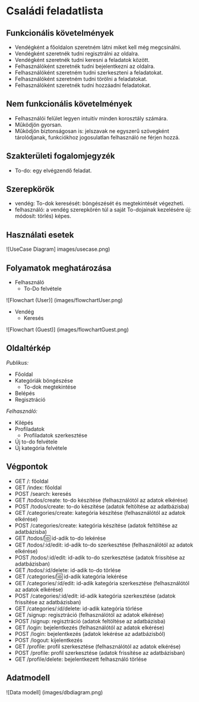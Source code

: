 # Családi feladatlista

## Funkcionális követelmények
- Vendégként a főoldalon szeretném látni miket kell még megcsinálni.
- Vendégként szeretnék tudni regisztrálni az oldalra.
- Vendégként szeretnék tudni keresni a feladatok között.
- Felhasználóként szeretnék tudni bejelentkezni az oldalra.
- Felhasználóként szeretném tudni szerkeszteni a feladatokat.
- Felhasználóként szeretném tudni törölni a feladatokat.
- Felhasználóként szeretnék tudni hozzáadni feladatokat.

## Nem funkcionális követelmények
- Felhasználói felület legyen intuitív minden korosztály számára.
- Működjön gyorsan.
- Működjön biztonságosan is: jelszavak ne egyszerű szövegként tárolódjanak, funkciókhoz jogosulatlan felhasználó ne férjen hozzá.

## Szakterületi fogalomjegyzék
- To-do: egy elvégzendő feladat.

## Szerepkörök
- vendég: To-dok keresését: böngészését és megtekintését végezheti.
- felhasználó: a vendég szerepkörén túl a saját To-dojainak kezelésére  új: módosít: törlés) képes.

## Használati esetek
![UseCase Diagram] images/usecase.png)

## Folyamatok meghatározása
- Felhasználó
  - To-Do felvétele

![Flowchart  (User)] (images/flowchartUser.png)

- Vendég
  - Keresés

![Flowchart  (Guest)] (images/flowchartGuest.png)

## Oldaltérkép
*Publikus:*

- Főoldal
- Kategóriák böngészése
    + To-dok megtekintése
- Belépés
- Regisztráció

*Felhasználó:*

- Kilépés
- Profiladatok
    + Profiladatok szerkesztése
- Új to-do felvétele
- Új kategória felvétele

## Végpontok
- GET /: főoldal
- GET /index: főoldal
- POST /search: keresés
- GET /todos/create: to-do készítése (felhasználótól az adatok elkérése)
- POST /todos/create: to-do készítése (adatok feltöltése az adatbázisba)
- GET /categories/create: kategória készítése (felhasználótól az adatok elkérése)
- POST /categories/create: kategória készítése (adatok feltöltése az adatbázisba)
- GET /todos/:id: id-adik to-do lekérése
- GET /todos/:id/edit: id-adik to-do szerkesztése (felhasználótól az adatok elkérése)
- POST /todos/:id/edit: id-adik to-do szerkesztése (adatok frissítése az adatbázisban)
- GET /todos/:id/delete: id-adik to-do törlése
- GET /categories/:id: id-adik kategória lekérése
- GET /categories/:id/edit: id-adik kategória szerkesztése (felhasználótól az adatok elkérése)
- POST /categories/:id/edit: id-adik kategória szerkesztése (adatok frissítése az adatbázisban)
- GET /categories/:id/delete: id-adik kategória törlése
- GET /signup: regisztráció (felhasználótól az adatok elkérése)
- POST /signup: regisztráció (adatok feltöltése az adatbázisba)
- GET /login: bejelentkezés (felhasználótól az adatok elkérése)
- POST /login: bejelentkezés (adatok lekérése az adatbázisból)
- POST /logout: kijelentkezés
- GET /profile: profil szerkesztése (felhasználótól az adatok elkérése)
- POST /profile: profil szerkesztése (adatok frissítése az adatbázisban)
- GET /profile/delete: bejelentkezett felhasználó törlése

## Adatmodell
![Data modell] (images/dbdiagram.png)